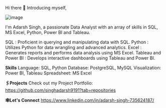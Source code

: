 Hi there 👋 Introducing myself,

![image](https://github.com/singhadarsh9191/singhadarsh9191/assets/135518627/b18cfd27-77ec-40af-9957-bfc67f3b5ff5)


I'm Adarsh Singh, a passionate Data Analyst with an array of skills in SQL, MS Excel, Python, Power BI and Tableau.

SQL : Proficient in querying and manipulating data with SQL.
Python : Utilizes Python for data wrangling and advanced analytics.
Excel : Generates reports and performs data analysis using MS Excel.
Tableau and Power BI : Develops interactive dashboards using Tableau and Power BI.

**Skills**
Language: SQL, Python
Database: PostgreSQL, MySQL
Visualization: Power BI, Tableau
Spreadsheet: MS Excel

**🖇️Projects**
Check out my Project Portfolio: https://github.com/singhadarsh9191?tab=repositories

**🕸️Let's Connect**
https://www.linkedin.com/in/adarsh-singh-735624187/
